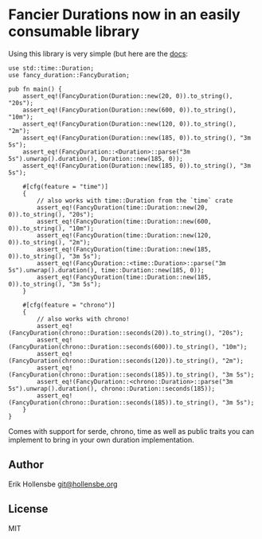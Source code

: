# Fancier Durations now in an easily consumable library

Using this library is very simple (but here are the
[docs](https://docs.rs/fancy_duration):

```
use std::time::Duration;
use fancy_duration::FancyDuration;

pub fn main() {
    assert_eq!(FancyDuration(Duration::new(20, 0)).to_string(), "20s");
    assert_eq!(FancyDuration(Duration::new(600, 0)).to_string(), "10m");
    assert_eq!(FancyDuration(Duration::new(120, 0)).to_string(), "2m");
    assert_eq!(FancyDuration(Duration::new(185, 0)).to_string(), "3m 5s");
    assert_eq!(FancyDuration::<Duration>::parse("3m 5s").unwrap().duration(), Duration::new(185, 0));
    assert_eq!(FancyDuration(Duration::new(185, 0)).to_string(), "3m 5s");

    #[cfg(feature = "time")]
    {
        // also works with time::Duration from the `time` crate
        assert_eq!(FancyDuration(time::Duration::new(20, 0)).to_string(), "20s");
        assert_eq!(FancyDuration(time::Duration::new(600, 0)).to_string(), "10m");
        assert_eq!(FancyDuration(time::Duration::new(120, 0)).to_string(), "2m");
        assert_eq!(FancyDuration(time::Duration::new(185, 0)).to_string(), "3m 5s");
        assert_eq!(FancyDuration::<time::Duration>::parse("3m 5s").unwrap().duration(), time::Duration::new(185, 0));
        assert_eq!(FancyDuration(time::Duration::new(185, 0)).to_string(), "3m 5s");
    }

    #[cfg(feature = "chrono")]
    {
        // also works with chrono!
        assert_eq!(FancyDuration(chrono::Duration::seconds(20)).to_string(), "20s");
        assert_eq!(FancyDuration(chrono::Duration::seconds(600)).to_string(), "10m");
        assert_eq!(FancyDuration(chrono::Duration::seconds(120)).to_string(), "2m");
        assert_eq!(FancyDuration(chrono::Duration::seconds(185)).to_string(), "3m 5s");
        assert_eq!(FancyDuration::<chrono::Duration>::parse("3m 5s").unwrap().duration(), chrono::Duration::seconds(185));
        assert_eq!(FancyDuration(chrono::Duration::seconds(185)).to_string(), "3m 5s");
    }
}
```

Comes with support for serde, chrono, time as well as public traits you can
implement to bring in your own duration implementation.

## Author

Erik Hollensbe <git@hollensbe.org>

## License

MIT
